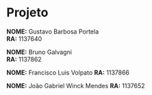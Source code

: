# Projeto

**NOME:** Gustavo Barbosa Portela  
**RA:** 1137640  

**NOME:** Bruno Galvagni  
**RA:** 1137862  

**NOME:** Francisco Luis Volpato
**RA:** 1137866

**NOME:** João Gabriel Winck Mendes
**RA:** 1137652
